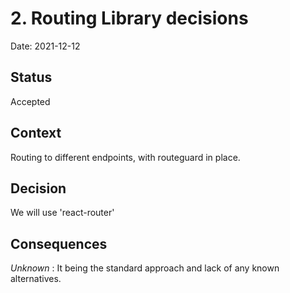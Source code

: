 # 2. Routing Library decisions

Date: 2021-12-12

## Status

Accepted

## Context

Routing to different endpoints, with routeguard in place.

## Decision

We will use 'react-router'

## Consequences

_Unknown_ : It being the standard approach and lack of any known alternatives.
